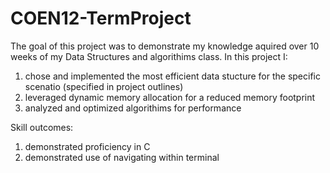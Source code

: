 # COEN12-TermProject
The goal of this project was to demonstrate my knowledge aquired over 10 weeks of my Data Structures and algorithims class. In this project I: 
1) chose and implemented the most efficient data stucture for the specific scenatio (specified in project outlines)
2) leveraged dynamic memory allocation for a reduced memory footprint
3) analyzed and optimized algorithims for performance 

Skill outcomes:
  1) demonstrated proficiency in C
  2) demonstrated use of navigating within terminal
